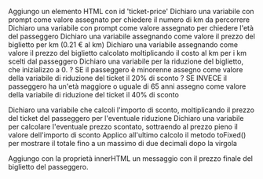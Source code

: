 Aggiungo un elemento HTML con id 'ticket-price'
Dichiaro una variabile con prompt come valore assegnato per chiedere il numero di km da percorrere
Dichiaro una variabile con prompt come valore assegnato per chiedere l'età del passeggero
Dichiaro una variabile assegnando come valore il prezzo del biglietto per km (0.21 € al km)
Dichiaro una variabile assegnando come valore il prezzo del biglietto calcolato moltiplicando il costo al km per i km scelti dal passeggero
Dichiaro una variabile per la riduzione del biglietto, che inizializzo a 0.
? SE il passeggero è minorenne
  assegno come valore della variabile di riduzione del ticket il 20% di sconto
? SE INVECE il passeggero ha un'età maggiore o uguale di 65 anni
  assegno come valore della variabile di riduzione del ticket il 40% di sconto
<!-- ALTRIMENTI (facoltativo)
  non viene applicata alcuna riduzione -->
Dichiaro una variabile che calcoli l'importo di sconto, moltiplicando il prezzo del ticket del passeggero per l'eventuale riduzione
Dichiaro una variabile per calcolare l'eventuale prezzo scontato, sottraendo al prezzo pieno il valore dell'importo di sconto
Applico all'ultimo calcolo il metodo toFixed() per mostrare il totale fino a un massimo di due decimali dopo la virgola
<!-- Faccio apparire un pop-up con la comunicazione del prezzo finale del biglietto. -->
Aggiungo con la proprietà innerHTML un messaggio con il prezzo finale del biglietto del passeggero.